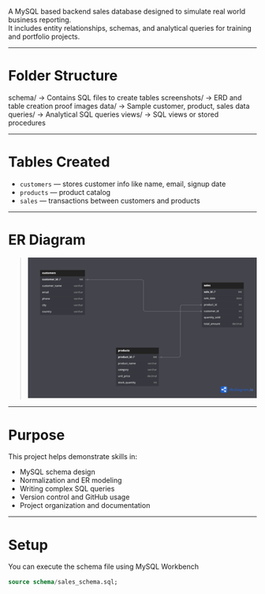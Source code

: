 A MySQL based backend sales database designed to simulate real world business reporting.  
It includes entity relationships, schemas, and analytical queries for training and portfolio projects.

---

# Folder Structure

schema/ → Contains SQL files to create tables
screenshots/ → ERD and table creation proof images
data/ →  Sample customer, product, sales data
queries/ →  Analytical SQL queries
views/ →  SQL views or stored procedures



---

# Tables Created

- `customers` — stores customer info like name, email, signup date  
- `products` — product catalog 
- `sales` — transactions between customers and products 

---

# ER Diagram

> ![sales_erd.png](screenshots/sales_erd.png)

---

# Purpose

This project helps demonstrate skills in:
- MySQL schema design  
- Normalization and ER modeling  
- Writing complex SQL queries  
- Version control and GitHub usage  
- Project organization and documentation

---

#  Setup

You can execute the schema file using MySQL Workbench

```sql
source schema/sales_schema.sql;

